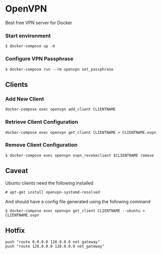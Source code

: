 # OpenVPN

Best free VPN server for Docker

### Start environment

```
$ docker-compose up -d
```

### Configure VPN Passphrase

```
$ docker-compose run --rm openvpn set_passphrase 
```

## Clients

### Add New Client

```
docker-compose exec openvpn add_client CLIENTNAME 
```

### Retrieve Client Configuration

```
docker-compose exec openvpn get_client CLIENTNAME > CLIENTNAME.ovpn
```

### Remove Client Configuration
```
$ docker-compose exec openvpn ovpn_revokeclient $CLIENTNAME remove
```

## Caveat

Ubuntu clients need the following installed

```
# apt-get install openvpn-systemd-resolved
```

And should have a config file generated using the following command

```
$ docker-compose exec openvpn get_client CLIENTNAME --ubuntu > CLIENTNAME.ovpn
```

## Hotfix

```
push "route 0.0.0.0 128.0.0.0 net_gateway"
push "route 128.0.0.0 128.0.0.0 net_gateway"
```
